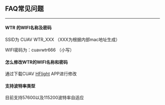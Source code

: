 ## FAQ常见问题

---

#### WTR 的WIFI名称及密码

SSID为 CUAV WTR\_XXX （XXX为根据内部mac地址生成）

WIFI密码为：cuavwtr666 （小写）

#### 怎么修改WTR的WIFI名称和密码

通过下载CUAV [HFlight](http://fw.cuav.net/apk/HFlight.apk) APP进行修改


#### 支持波特率类型

目前支持57600以及115200波特率自适应

